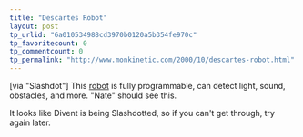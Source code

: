 ```yaml
---
title: "Descartes Robot"
layout: post
tp_urlid: "6a010534988cd3970b0120a5b354fe970c"
tp_favoritecount: 0
tp_commentcount: 0
tp_permalink: "http://www.monkinetic.com/2000/10/descartes-robot.html"
---
```

[via &quot;Slashdot&quot;] This <a href="http://www.divent.com/descartes.html">robot</a> is fully programmable, can detect light, sound, obstacles, and more. &quot;Nate&quot; should see this.

It looks like Divent is being Slashdotted, so if you can&#39;t get through, try again later.

